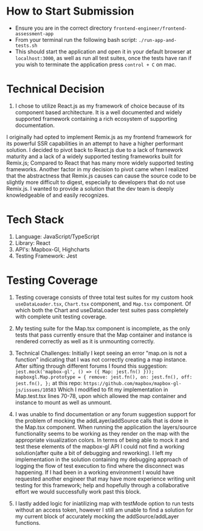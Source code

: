# How to Start Submission
- Ensure you are in the correct directory ```frontend-engineer/frontend-assessment-app```
- From your terminal run the following bash script: ```./run-app-and-tests.sh``` 
- This should start the application and open it in your default browser at ```localhost:3000```, as well as run all test suites, once the tests have ran if you wish to terminate the application press ```control + C``` on mac. 


# Technical Decision
1. I chose to utilize React.js as my framework of choice because of its component based architecture. It is a well documented and widely supported framework containing a rich ecosystem of supporting documentation. 

I originally had opted to implement Remix.js as my frontend framework for its powerful SSR capabilities in an attempt to have a higher performant solution. I decided to pivot back to React.js due to a lack of framework maturity and a lack of a widely supported testing frameworks built for Remix.js; Compared to React that has many more widely supported testing frameworks. Another factor in my decision to pivot came when I realized that the abstractness that Remix.js causes can cause the source code to be slightly more difficult to digest, especially to developers that do not use Remix.js. I wanted to provide a solution that the dev team is deeply knowledgeable of and easily recognizes. 


# Tech Stack
1. Language: JavaScript/TypeScript
2. Library: React
3. API's: Mapbox-Gl, Highcharts
4. Testing Framework: Jest

# Testing Coverage
1. Testing coverage consists of three total test suites for my custom hook ```useDataLoader.tsx```, ```Chart.tsx``` component, and ```Map.tsx``` component. Of which both the Chart and useDataLoader test suites pass completely with complete unit testing coverage.
 
2. My testing suite for the Map.tsx component is incomplete, as the only tests that pass currently ensure that the Map container and instance is rendered correctly as well as it is unmounting correctly.

3. Technical Challenges: Initially I kept seeing an error "map.on is not a function" indicating that I was not correctly creating a map instance. After sifting through different forums I found this suggestion: ```jest.mock('mapbox-gl', () => ({
  Map: jest.fn()
}));
mapboxgl.Map.prototype = {
  remove: jest.fn(),
  on: jest.fn(),
  off: jest.fn(),
};```
at this repo: ```https://github.com/mapbox/mapbox-gl-js/issues/10583```
Which I modified to fit my implementation in Map.test.tsx lines 70-78, upon which allowed the map container and instance to mount as well as unmount. 

4. I was unable to find documentation or any forum suggestion support for the problem of mocking the addLayer/addSource calls that is done in the Map.tsx component. When running the application the layers/source functionality seems to be working as they render on the map with the appropriate visualization colors. In terms of being able to mock it and test these elements of the mapbox-gl API I could not find a working solution(after quite a bit of debugging and reworking). I left my implementation in the solution containing my debugging approach of logging the flow of test execution to find where the disconnect was happening. If I had been in a working environment I would have requested another engineer that may have more experience writing unit testing for this framework; help and hopefully through a collaborative effort we would successfully work past this block. 

5. I lastly added logic for iniatilizing map with testMode option to run tests without an access token, however I still am unable to find a solution for my current block of accurately mocking the addSource/addLayer functions. 







